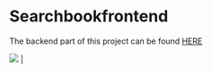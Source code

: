 # Searchbookfrontend

The backend part of this project can be found [HERE](https://github.com/ciCciC/searchbooksbackend)

![](../master/demo.png)  |
